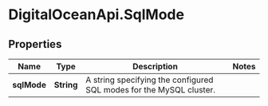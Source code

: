 # DigitalOceanApi.SqlMode

## Properties
Name | Type | Description | Notes
------------ | ------------- | ------------- | -------------
**sqlMode** | **String** | A string specifying the configured SQL modes for the MySQL cluster. | 
